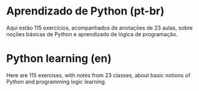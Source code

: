 # Aprendizado de Python (pt-br)

Aqui estão 115 exercícios, acompanhados de anotações de 23 aulas, sobre noções básicas de Python e aprendizado de lógica de programação.

# Python learning (en)

Here are 115 exercises, with notes from 23 classes, about basic notions of Python and programming logic learning.
